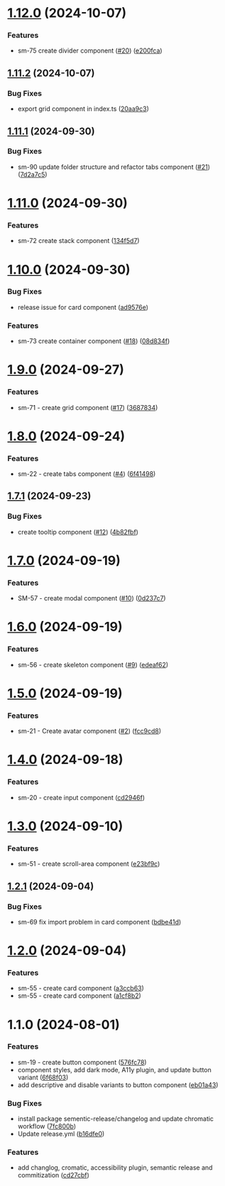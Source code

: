 # [1.12.0](https://github.com/svipulc/Evoke-ui/compare/v1.11.2...v1.12.0) (2024-10-07)

### Features

- sm-75 create divider component ([#20](https://github.com/svipulc/Evoke-ui/issues/20)) ([e200fca](https://github.com/svipulc/Evoke-ui/commit/e200fca3868009a9d58027f4b241979b2f66c4a6))

## [1.11.2](https://github.com/svipulc/Evoke-ui/compare/v1.11.1...v1.11.2) (2024-10-07)

### Bug Fixes

- export grid component in index.ts ([20aa9c3](https://github.com/svipulc/Evoke-ui/commit/20aa9c391e2daf34d646fa3f1f547d7fdc3a4bf7))

## [1.11.1](https://github.com/svipulc/Evoke-ui/compare/v1.11.0...v1.11.1) (2024-09-30)

### Bug Fixes

- sm-90 update folder structure and refactor tabs component ([#21](https://github.com/svipulc/Evoke-ui/issues/21)) ([7d2a7c5](https://github.com/svipulc/Evoke-ui/commit/7d2a7c50121299402777530bf9928a3205569e9f))

# [1.11.0](https://github.com/svipulc/Evoke-ui/compare/v1.10.0...v1.11.0) (2024-09-30)

### Features

- sm-72 create stack component ([134f5d7](https://github.com/svipulc/Evoke-ui/commit/134f5d76ab294a617b763dfa90216eae90e09fc9))

# [1.10.0](https://github.com/svipulc/Evoke-ui/compare/v1.9.0...v1.10.0) (2024-09-30)

### Bug Fixes

- release issue for card component ([ad9576e](https://github.com/svipulc/Evoke-ui/commit/ad9576e4247cdaa4f54b3136dc185a6afb735cc8))

### Features

- sm-73 create container component ([#18](https://github.com/svipulc/Evoke-ui/issues/18)) ([08d834f](https://github.com/svipulc/Evoke-ui/commit/08d834fe986be1f5d05092940dcdf8f56e8a4d90))

# [1.9.0](https://github.com/svipulc/Evoke-ui/compare/v1.8.0...v1.9.0) (2024-09-27)

### Features

- sm-71 - create grid component ([#17](https://github.com/svipulc/Evoke-ui/issues/17)) ([3687834](https://github.com/svipulc/Evoke-ui/commit/3687834071e84a7123ee7a0692e79540ff194b2b))

# [1.8.0](https://github.com/svipulc/Evoke-ui/compare/v1.7.1...v1.8.0) (2024-09-24)

### Features

- sm-22 - create tabs component ([#4](https://github.com/svipulc/Evoke-ui/issues/4)) ([6f41498](https://github.com/svipulc/Evoke-ui/commit/6f4149844947cafa3657b97ecdcbcd23d5ed03bf))

## [1.7.1](https://github.com/svipulc/Evoke-ui/compare/v1.7.0...v1.7.1) (2024-09-23)

### Bug Fixes

- create tooltip component ([#12](https://github.com/svipulc/Evoke-ui/issues/12)) ([4b82fbf](https://github.com/svipulc/Evoke-ui/commit/4b82fbf00c1877c008ec342a6cb5b451ac3a3a98))

# [1.7.0](https://github.com/svipulc/Evoke-ui/compare/v1.6.0...v1.7.0) (2024-09-19)

### Features

- SM-57 - create modal component ([#10](https://github.com/svipulc/Evoke-ui/issues/10)) ([0d237c7](https://github.com/svipulc/Evoke-ui/commit/0d237c71c00cb70af318f577e05491b86fe5eb99))

# [1.6.0](https://github.com/svipulc/Evoke-ui/compare/v1.5.0...v1.6.0) (2024-09-19)

### Features

- sm-56 - create skeleton component ([#9](https://github.com/svipulc/Evoke-ui/issues/9)) ([edeaf62](https://github.com/svipulc/Evoke-ui/commit/edeaf62caf9384083216a5e32567b0395df779fc))

# [1.5.0](https://github.com/svipulc/Evoke-ui/compare/v1.4.0...v1.5.0) (2024-09-19)

### Features

- sm-21 - Create avatar component ([#2](https://github.com/svipulc/Evoke-ui/issues/2)) ([fcc9cd8](https://github.com/svipulc/Evoke-ui/commit/fcc9cd8b52cd27d8a151a429b99c229890081878))

# [1.4.0](https://github.com/svipulc/Evoke-ui/compare/v1.3.0...v1.4.0) (2024-09-18)

### Features

- sm-20 - create input component ([cd2946f](https://github.com/svipulc/Evoke-ui/commit/cd2946f132c40fbf1f98da284fded1ca9dcc57b6))

# [1.3.0](https://github.com/svipulc/Evoke-ui/compare/v1.2.1...v1.3.0) (2024-09-10)

### Features

- sm-51 - create scroll-area component ([e23bf9c](https://github.com/svipulc/Evoke-ui/commit/e23bf9cf6f1ac677d8f36b3742639dfb9bd87bf9))

## [1.2.1](https://github.com/svipulc/Evoke-ui/compare/v1.2.0...v1.2.1) (2024-09-04)

### Bug Fixes

- sm-69 fix import problem in card component ([bdbe41d](https://github.com/svipulc/Evoke-ui/commit/bdbe41d96f087bc464b4e4f8809405e154fbbbcb))

# [1.2.0](https://github.com/svipulc/Evoke-ui/compare/v1.1.0...v1.2.0) (2024-09-04)

### Features

- sm-55 - create card component ([a3ccb63](https://github.com/svipulc/Evoke-ui/commit/a3ccb63a44097b28a40ebf97e9cf085d7ffe016d))
- sm-55 - create card component ([a1cf8b2](https://github.com/svipulc/Evoke-ui/commit/a1cf8b2fbee3ecdf45211ae8789ded4cec04afdd))

# 1.1.0 (2024-08-01)

### Features

- sm-19 - create button component ([576fc78](https://github.com/svipulc/Evoke-ui/commit/576fc78a1c4cc4d24a2633176f0ea3c50aea0398))
- component styles, add dark mode, A11y plugin, and update button variant ([6f68f03](https://github.com/svipulc/Evoke-ui/commit/6f68f0343436568ca1d2ec9b50ec628e222e6554))
- add descriptive and disable variants to button component ([eb01a43](https://github.com/svipulc/Evoke-ui/commit/eb01a4350eedba00a8dc9b503098b330f573e96f))

### Bug Fixes

- install package sementic-release/changelog and update chromatic workflow ([7fc800b](https://github.com/svipulc/Evoke-ui/commit/7fc800bc4d0e6ab5341a6e1e87dffa78ec3f3979))
- Update release.yml ([b16dfe0](https://github.com/svipulc/Evoke-ui/commit/b16dfe0511bac1f3d25c4b5cc7eef1c9371d28c3))

### Features

- add changlog, cromatic, accessibility plugin, semantic release and commitization ([cd27cbf](https://github.com/svipulc/Evoke-ui/commit/cd27cbf0a18814681e55d7245e6e9440ea34e996))
